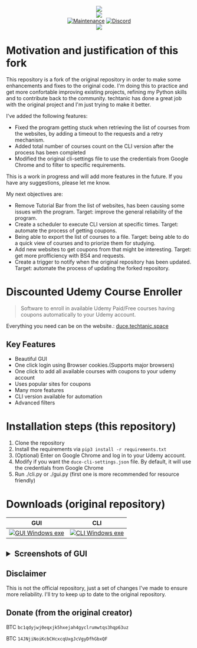 <p align="center">
    <img src="https://cdn.discordapp.com/attachments/823472016999972884/847787981045760010/Group_2_2_1.png">
    <br/>
    <img src="https://forthebadge.com/images/badges/made-with-python.svg">
    <br/>
    <a href="https://github.com/techtanic/Discounted-Udemy-Course-Enroller/graphs/commit-activity"><img alt="Maintenance" src="https://img.shields.io/badge/Maintained%3F-yes-green.svg?style=for-the-badge"></a>
    <a target="_blank" href="https://discord.gg/wFsfhJh4Rh"><img alt="Discord" src="https://img.shields.io/discord/703266580846346361.svg?label=Discord&logo=Discord&colorB=7289da&style=for-the-badge"></a>
    <br/>
    <a href="https://github.com/techtanic/Discounted-Udemy-Course-Enroller"><img src="https://cdn.discordapp.com/attachments/823472016999972884/841661124410736710/standard_13.gif"></a>
</p>

# Motivation and justification of this fork

This repository is a fork of the original repository in order to make some enhancements and fixes to the original code. I'm doing this to practice and get more confortable improving existing projects, refining my Python skills and to contribute back to the community. techtanic has done a great job with the original project and I'm just trying to make it better. 

 I've added the following features:
- Fixed the program getting stuck when retrieving the list of courses from the websites, by adding a timeout to the requests and a retry mechanism.
- Added total number of courses count on the CLI version after the process has been completed
- Modified the original cli-settings file to use the credentials from Google Chrome and to filter to specific requirements. 

This is a work in progress and will add more features in the future. If you have any suggestions, please let me know.

My next objectives are:
- Remove Tutorial Bar from the list of websites, has been causing some issues with the program. Target: improve the general reliability of the program.
- Create a scheduler to execute CLI version at specific times. Target: automate the process of getting coupons.
- Being able to export the list of courses to a file. Target: being able to do a quick view of courses and to priorize them for studying. 
- Add new websites to get coupons from that might be interesting. Target: get more profficiency with BS4 and requests.
- Create a trigger to notify when the original repository has been updated. Target: automate the process of updating the forked repository.

# Discounted Udemy Course Enroller



> Software to enroll in available Udemy Paid/Free courses having coupons automatically to your Udemy account.

Everything you need can be on the website.: [duce.techtanic.space](https://duce.techtanic.space)

## Key Features

- Beautiful GUI
- One click login using Browser cookies.(Supports major browsers)
- One click to add all available courses with coupons to your udemy account
- Uses popular sites for coupons
- Many more features
- CLI version available for automation
- Advanced filters

# Installation steps (this repository)

1. Clone the repository
2. Install the requirements via `pip3 install -r requirements.txt`
3. (Optional) Enter on Google Chrome and log in to your Udemy account.
4. Modify if you want the `duce-cli-settings.json` file. By default, it will use the credentials from Google Chrome
5. Run ./cli.py or ./gui.py (first one is more recommended for resource friendly)

# Downloads (original repository)

<table>
<thead >
  <tr>
    <th style="text-align: center">GUI</th>
    <th style="text-align: center">CLI</th>
  </tr>
</thead>
<tbody>
  <tr align="center">
    <td><a href="https://github.com/techtanic/Discounted-Udemy-Course-Enroller/releases/latest/download/DUCE-GUI-windows.exe">
         <img alt="GUI Windows exe" src="https://img.shields.io/static/v1?message=Download&logo=windows&labelColor=5c5c5c&color=1182c3&label=%20&style=for-the-badge"
         >
      </a></td>
    <td><a href="https://github.com/techtanic/Discounted-Udemy-Course-Enroller/releases/latest/download/DUCE-CLI-windows.exe">
         <img alt="CLI Windows exe" src="https://img.shields.io/static/v1?message=Download&logo=windows&labelColor=5c5c5c&color=1182c3&label=%20&style=for-the-badge">
      </a></td>
    
  </tr>
</tbody>
</table>

<h2><details>
<summary>Screenshots of GUI</summary>

![Login](https://cdn.discordapp.com/attachments/823472016999972884/834051177792274452/unknown.png)

![Cookie Login](https://cdn.discordapp.com/attachments/823472016999972884/834051201342373888/unknown.png)

![Discounted Udemy Course Enroller](https://cdn.discordapp.com/attachments/823472016999972884/834051568554737674/unknown.png)

![Coupon Scraping](https://cdn.discordapp.com/attachments/823472016999972884/834051762255560704/unknown.png)

![Enrolling](https://cdn.discordapp.com/attachments/823472016999972884/824187751075282974/unknown.png)

</details>

## Disclaimer

This is not the official repository, just a set of changes I've made to ensure more reliability. I'll try to keep up to date to the original repository.

## Donate (from the original creator)

BTC `bc1qdyjwj0eqxjk5hxejah4gyclrumwtqs3hqp63uz`

BTC `14JNjiNoiKcbCHcxcqUxgJcVgyDfhGbxQF`
